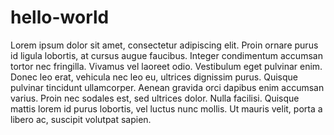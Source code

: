 # hello-world

Lorem ipsum dolor sit amet, consectetur adipiscing elit. Proin ornare purus id ligula lobortis, at cursus augue faucibus. Integer condimentum accumsan tortor nec fringilla. Vivamus vel laoreet odio. Vestibulum eget pulvinar enim. Donec leo erat, vehicula nec leo eu, ultrices dignissim purus. Quisque pulvinar tincidunt ullamcorper. Aenean gravida orci dapibus enim accumsan varius. Proin nec sodales est, sed ultrices dolor. Nulla facilisi. Quisque mattis lorem id purus lobortis, vel luctus nunc mollis. Ut mauris velit, porta a libero ac, suscipit volutpat sapien.
